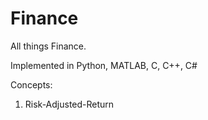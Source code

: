 # Finance

All things Finance. 

Implemented in Python, MATLAB, C, C++, C#

Concepts:
1. Risk-Adjusted-Return
